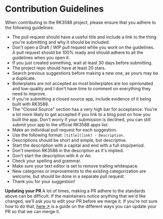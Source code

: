 # Contribution Guidelines

When contributing to the RK3588 project, please ensure that you adhere to the following guidelines:

- The pull request should have a useful title and include a link to the thing you're submitting and why it should be included.
- Don't open a Draft / WIP pull request while you work on the guidelines. A pull request should be 100% ready and should adhere to all the guidelines when you open it.
- If you just created something, wait at least 30 days before submitting.
- The project repo should have at least 20 stars.
- Search previous suggestions before making a new one, as yours may be a duplicate.
- Boilerplates are not accepted as most boilerplates are too opinionated and low-quality and I don't have time to comment on everything they need to improve.
- If you're submitting a closed source app, include evidence of it being built with RK3588.
- The "Closed Source" section has a very high bar for acceptance. You're a lot more likely to get accepted if you link to a blog post on how you built the app. Don't worry if your submission is declined, you can still submit your app to the official RK3588 apps list.
- Make an individual pull request for each suggestion.
- Use the following format: `[title](link) - Description.`
- Descriptions should be short and simple, but descriptive.
- Start the description with a capital and end with a full stop/period.
- Don't mention RK3588 in the description as it's implied.
- Don't start the description with A or An.
- Check your spelling and grammar.
- Make sure your text editor is set to remove trailing whitespace.
- New categories or improvements to the existing categorization are welcome, but should be done in a separate pull request.
- Thank you for your suggestion!

**Updating your PR**
A lot of times, making a PR adhere to the standards above can be difficult. If the maintainers notice anything that we'd like changed, we'll ask you to edit your PR before we merge it. If you're not sure how to do that, [here ↗](https://docs.github.com/en/github/collaborating-with-pull-requests/working-with-your-pull-request/changing-the-stage-of-a-pull-request) is a guide on the different ways you can update your PR so that we can merge it.